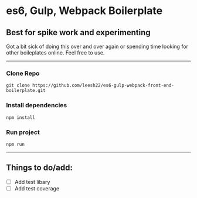# es6, Gulp, Webpack Boilerplate
## Best for spike work and experimenting

Got a bit sick of doing this over and over again or spending time looking for other boileplates online.
Feel free to use.


-------------------------

### Clone Repo
```
git clone https://github.com/leesh22/es6-gulp-webpack-front-end-boilerplate.git
```

### Install dependencies
```
npm install
```

### Run project
```
npm run
```

-------------------------

## Things to do/add:
- [ ] Add test libary
- [ ] Add test coverage